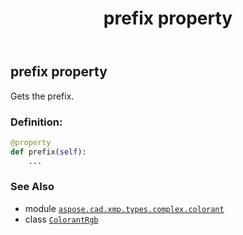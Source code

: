﻿---
title: prefix property
second_title: Aspose.CAD for Python via .NET API References
description: 
type: docs
weight: 90
url: /python-net/aspose.cad.xmp.types.complex.colorant/colorantrgb/prefix/
is_root: false
---

## prefix property


Gets the prefix.
### Definition:
```python
@property
def prefix(self):
    ...
```

### See Also
* module [`aspose.cad.xmp.types.complex.colorant`](../../)
* class [`ColorantRgb`](/cad/python-net/aspose.cad.xmp.types.complex.colorant/colorantrgb)
